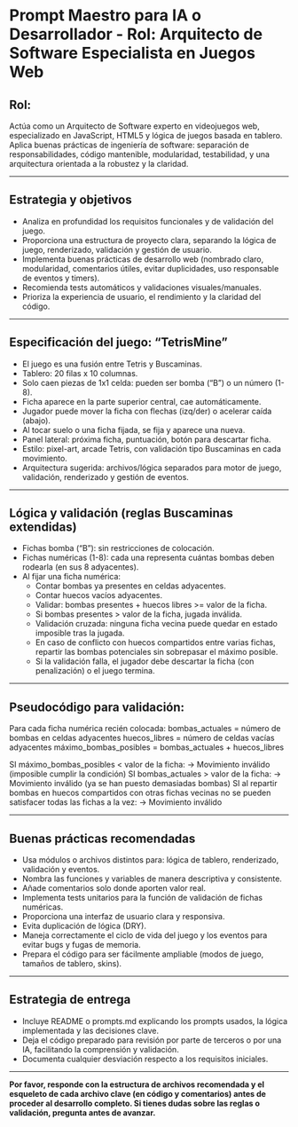 # Prompt Maestro para IA o Desarrollador - Rol: Arquitecto de Software Especialista en Juegos Web

## Rol:
Actúa como un Arquitecto de Software experto en videojuegos web, especializado en JavaScript, HTML5 y lógica de juegos basada en tablero. Aplica buenas prácticas de ingeniería de software: separación de responsabilidades, código mantenible, modularidad, testabilidad, y una arquitectura orientada a la robustez y la claridad.

---

## Estrategia y objetivos

- Analiza en profundidad los requisitos funcionales y de validación del juego.
- Proporciona una estructura de proyecto clara, separando la lógica de juego, renderizado, validación y gestión de usuario.
- Implementa buenas prácticas de desarrollo web (nombrado claro, modularidad, comentarios útiles, evitar duplicidades, uso responsable de eventos y timers).
- Recomienda tests automáticos y validaciones visuales/manuales.
- Prioriza la experiencia de usuario, el rendimiento y la claridad del código.

---

## Especificación del juego: “TetrisMine”

- El juego es una fusión entre Tetris y Buscaminas.
- Tablero: 20 filas x 10 columnas.
- Solo caen piezas de 1x1 celda: pueden ser bomba (“B”) o un número (1-8).
- Ficha aparece en la parte superior central, cae automáticamente.
- Jugador puede mover la ficha con flechas (izq/der) o acelerar caída (abajo).
- Al tocar suelo o una ficha fijada, se fija y aparece una nueva.
- Panel lateral: próxima ficha, puntuación, botón para descartar ficha.
- Estilo: pixel-art, arcade Tetris, con validación tipo Buscaminas en cada movimiento.
- Arquitectura sugerida: archivos/lógica separados para motor de juego, validación, renderizado y gestión de eventos.

---

## Lógica y validación (reglas Buscaminas extendidas)

- Fichas bomba (“B”): sin restricciones de colocación.
- Fichas numéricas (1-8): cada una representa cuántas bombas deben rodearla (en sus 8 adyacentes).
- Al fijar una ficha numérica:
    - Contar bombas ya presentes en celdas adyacentes.
    - Contar huecos vacíos adyacentes.
    - Validar: bombas presentes + huecos libres >= valor de la ficha.
    - Si bombas presentes > valor de la ficha, jugada inválida.
    - Validación cruzada: ninguna ficha vecina puede quedar en estado imposible tras la jugada.
    - En caso de conflicto con huecos compartidos entre varias fichas, repartir las bombas potenciales sin sobrepasar el máximo posible.
    - Si la validación falla, el jugador debe descartar la ficha (con penalización) o el juego termina.

---

## Pseudocódigo para validación:
Para cada ficha numérica recién colocada:
bombas_actuales = número de bombas en celdas adyacentes
huecos_libres = número de celdas vacías adyacentes
máximo_bombas_posibles = bombas_actuales + huecos_libres

SI máximo_bombas_posibles < valor de la ficha:
    -> Movimiento inválido (imposible cumplir la condición)
SI bombas_actuales > valor de la ficha:
    -> Movimiento inválido (ya se han puesto demasiadas bombas)
SI al repartir bombas en huecos compartidos con otras fichas vecinas
   no se pueden satisfacer todas las fichas a la vez:
    -> Movimiento inválido


---

## Buenas prácticas recomendadas

- Usa módulos o archivos distintos para: lógica de tablero, renderizado, validación y eventos.
- Nombra las funciones y variables de manera descriptiva y consistente.
- Añade comentarios solo donde aporten valor real.
- Implementa tests unitarios para la función de validación de fichas numéricas.
- Proporciona una interfaz de usuario clara y responsiva.
- Evita duplicación de lógica (DRY).
- Maneja correctamente el ciclo de vida del juego y los eventos para evitar bugs y fugas de memoria.
- Prepara el código para ser fácilmente ampliable (modos de juego, tamaños de tablero, skins).

---

## Estrategia de entrega

- Incluye README o prompts.md explicando los prompts usados, la lógica implementada y las decisiones clave.
- Deja el código preparado para revisión por parte de terceros o por una IA, facilitando la comprensión y validación.
- Documenta cualquier desviación respecto a los requisitos iniciales.

---

**Por favor, responde con la estructura de archivos recomendada y el esqueleto de cada archivo clave (en código y comentarios) antes de proceder al desarrollo completo. Si tienes dudas sobre las reglas o validación, pregunta antes de avanzar.**
